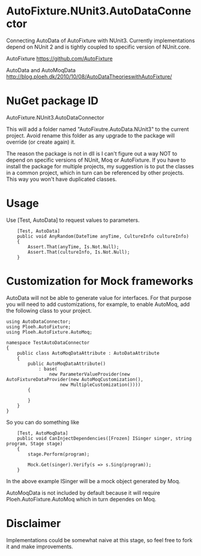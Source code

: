# AutoFixture.NUnit3.AutoDataConnector
Connecting AutoData of AutoFixture with NUnit3. Currently implementations depend on NUnit 2 and is tightly coupled to specific version of NUnit.core.

AutoFixture https://github.com/AutoFixture

AutoData and AutoMoqData http://blog.ploeh.dk/2010/10/08/AutoDataTheorieswithAutoFixture/

# NuGet package ID
AutoFixture.NUnit3.AutoDataConnector

This will add a folder named "AutoFixutre.AutoData.NUnit3" to the current project. Avoid rename this folder as any upgrade to the package will override (or create again) it.

The reason the package is not in dll is I can't figure out a way NOT to depend on specific versions of NUnit, Moq or AutoFixture. If you have to install the package for multiple projects, my suggestion is to put the classes in a common project, which in turn can be referenced by other projects. This way you won't have duplicated classes.

# Usage
Use [Test, AutoData] to request values to parameters.

        [Test, AutoData]
        public void AnyRandom(DateTime anyTime, CultureInfo cultureInfo)
        {
            Assert.That(anyTime, Is.Not.Null);
            Assert.That(cultureInfo, Is.Not.Null);
        }

# Customization for Mock frameworks
AutoData will not be able to generate value for interfaces. For that purpose you will need to add customizations, for example, to enable AutoMoq, add the following class to your project.
    
    using AutoDataConnector;
    using Ploeh.AutoFixture;
    using Ploeh.AutoFixture.AutoMoq;

    namespace TestAutoDataConnector
    {
        public class AutoMoqDataAttribute : AutoDataAttribute
        {
            public AutoMoqDataAttribute()
                : base(
                    new ParameterValueProvider(new AutoFixtureDataProvider(new AutoMoqCustomization(),
                        new MultipleCustomization())))
            {

            }
        }
    }

So you can do something like
        
        [Test, AutoMoqData]
        public void CanInjectDependencies([Frozen] ISinger singer, string program, Stage stage)
        {
            stage.Perform(program);
        
            Mock.Get(singer).Verify(s => s.Sing(program));
        }

In the above example ISinger will be a mock object generated by Moq.

AutoMoqData is not included by default because it will require Ploeh.AutoFixture.AutoMoq which in turn dependes on Moq.

# Disclaimer
Implementations could be somewhat naive at this stage, so feel free to fork it and make improvements.

